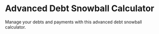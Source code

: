 # Advanced Debt Snowball Calculator
Manage your debts and payments with this advanced debt snowball calculator. 
